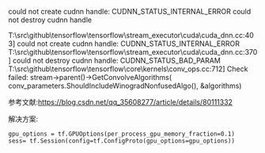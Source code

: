 could not create cudnn handle: CUDNN_STATUS_INTERNAL_ERROR could not destroy cudnn handle

T:\src\github\tensorflow\tensorflow\stream_executor\cuda\cuda_dnn.cc:403] could not create cudnn handle: CUDNN_STATUS_INTERNAL_ERROR
T:\src\github\tensorflow\tensorflow\stream_executor\cuda\cuda_dnn.cc:370] could not destroy cudnn handle: CUDNN_STATUS_BAD_PARAM
T:\src\github\tensorflow\tensorflow\core\kernels\conv_ops.cc:712] Check failed: stream->parent()->GetConvolveAlgorithms( conv_parameters.ShouldIncludeWinogradNonfusedAlgo<T>(), &algorithms)


参考文献:https://blog.csdn.net/qq_35608277/article/details/80111332 


解决方案:

    gpu_options = tf.GPUOptions(per_process_gpu_memory_fraction=0.1)
    sess= tf.Session(config=tf.ConfigProto(gpu_options=gpu_options))
